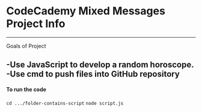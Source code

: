 # CodeCademy Mixed Messages Project Info

---
Goals of Project

-Use JavaScript to develop a random horoscope.
-Use cmd to push files into GitHub repository
---

#### To run the code

`cd .../folder-contains-script`
`node script.js`





